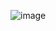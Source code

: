 ![image](https://github.com/Pratyush0812/MajorProject/assets/97456925/a9ab9d53-41db-4e7b-990b-35b4a2644613)
